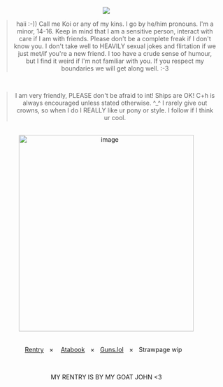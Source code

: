 <div align="center">

  
![](https://komarev.com/ghpvc/?username=Bigguykoi&color=724b2f&label=Folks&style=plastic)
<br />

> haii :-)) Call me Koi or any of my kins. I go by he/him pronouns. I'm a minor, 14-16. Keep in mind that I am a sensitive person, interact with care if I am with friends. Please don't be a complete freak if I don't know you. I don't take well to HEAVILY sexual jokes and flirtation if we just met/if you're a new friend. I too have a crude sense of humour, but I find it weird if I'm not familiar with you. If you respect my boundaries we will get along well. :-3

 <br />

> I am very friendly, PLEASE don't be afraid to int! Ships are OK! C+h is always encouraged unless stated otherwise. ^_^ I rarely give out crowns, so when I do I REALLY like ur pony or style. I follow if I think ur cool. 

<br />

<img width="400" height="450" alt="image" src="https://github.com/user-attachments/assets/2c26e834-4aab-4f5b-92a3-90e199bc25e6" />

<br />

<br />




[Rentry](https://rentry.co/sbkj)ㅤ×
ㅤ[Atabook](https://sillybillykoijoi.atabook.org/)ㅤ×ㅤ[Guns.lol](https://guns.lol/sillybillykoijoi)ㅤ×ㅤStrawpage wipㅤ

<br />

MY RENTRY IS BY MY GOAT JOHN <3
